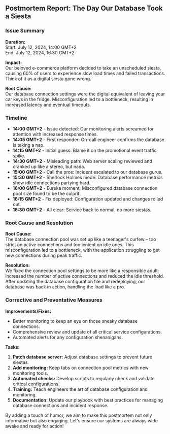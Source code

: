 ## Postmortem Report: The Day Our Database Took a Siesta

### Issue Summary

**Duration:**  
Start: July 12, 2024, 14:00 GMT+2  
End: July 12, 2024, 16:30 GMT+2

**Impact:**  
Our beloved e-commerce platform decided to take an unscheduled siesta, causing 60% of users to experience slow load times and failed transactions. Think of it as a digital siesta gone wrong.

**Root Cause:**  
Our database connection settings were the digital equivalent of leaving your car keys in the fridge. Misconfiguration led to a bottleneck, resulting in increased latency and eventual timeouts.

### Timeline

- **14:00 GMT+2** - Issue detected: Our monitoring alerts screamed for attention with increased response times.
- **14:05 GMT+2** - First responder: On-call engineer confirms the database is taking a nap.
- **14:15 GMT+2** - Initial guess: Blame it on the promotional event traffic spike.
- **14:30 GMT+2** - Misleading path: Web server scaling reviewed and cranked up like a stereo, but nada.
- **15:00 GMT+2** - Call the pros: Incident escalated to our database gurus.
- **15:30 GMT+2** - Sherlock Holmes mode: Database performance metrics show idle connections partying hard.
- **16:00 GMT+2** - Eureka moment: Misconfigured database connection pool size found to be the culprit.
- **16:15 GMT+2** - Fix deployed: Configuration updated and changes rolled out.
- **16:30 GMT+2** - All clear: Service back to normal, no more siestas.

### Root Cause and Resolution

**Root Cause:**  
The database connection pool was set up like a teenager's curfew – too strict on active connections and too lenient on idle ones. This misconfiguration led to a bottleneck, with the application struggling to get new connections during peak traffic.

**Resolution:**  
We fixed the connection pool settings to be more like a responsible adult: increased the number of active connections and reduced the idle threshold. After updating the database configuration file and redeploying, our database was back in action, handling the load like a pro.

### Corrective and Preventative Measures

**Improvements/Fixes:**

- Better monitoring to keep an eye on those sneaky database connections.
- Comprehensive review and update of all critical service configurations.
- Automated alerts for any configuration shenanigans.

**Tasks:**

1. **Patch database server:** Adjust database settings to prevent future siestas.
2. **Add monitoring:** Keep tabs on connection pool metrics with new monitoring tools.
3. **Automated checks:** Develop scripts to regularly check and validate critical configurations.
4. **Training:** Teach engineers the art of database configuration and monitoring.
5. **Documentation:** Update our playbook with best practices for managing database connections and incident response.

By adding a touch of humor, we aim to make this postmortem not only informative but also engaging. Let's ensure our systems are always wide awake and ready for action!
